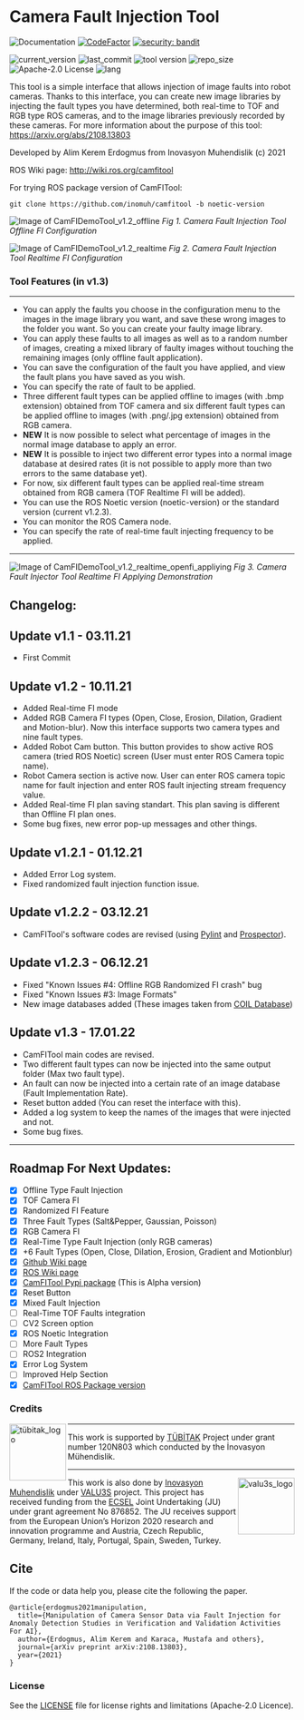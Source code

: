 # Camera Fault Injection Tool
![Documentation](https://img.shields.io/badge/Docs-http%3A%2F%2Fwiki.ros.org%2Fcamfitool%2F-brightgreen)
[![CodeFactor](https://www.codefactor.io/repository/github/akerdogmus/camfitool/badge)](https://www.codefactor.io/repository/github/akerdogmus/camfitool)
[![security: bandit](https://img.shields.io/badge/security-bandit-yellow.svg)](https://github.com/PyCQA/bandit)

![current_version](https://img.shields.io/github/v/release/inomuh/camfitool?color=green) ![last_commit](https://img.shields.io/github/last-commit/inomuh/Camera-Fault-Injection-Tool?color=green) ![tool version](https://img.shields.io/badge/version-standart-blue) ![repo_size](https://img.shields.io/github/repo-size/inomuh/Camera-Fault-Injection-Tool) ![Apache-2.0 License](https://img.shields.io/github/license/inomuh/Camera-Fault-Injection-Tool?color=blue) ![lang](https://img.shields.io/github/languages/top/inomuh/camfitool)

This tool is a simple interface that allows injection of image faults into robot cameras. Thanks to this interface, you can create new image libraries by injecting the fault types you have determined, both real-time to TOF and RGB type ROS cameras, and to the image libraries previously recorded by these cameras. For more information about the purpose of this tool: https://arxiv.org/abs/2108.13803

Developed by Alim Kerem Erdogmus from Inovasyon Muhendislik (c) 2021

ROS Wiki page: http://wiki.ros.org/camfitool

For trying ROS package version of CamFITool:

    git clone https://github.com/inomuh/camfitool -b noetic-version
    

![Image of CamFIDemoTool_v1.2_offline](https://github.com/inomuh/camfitool/blob/v1.3/camfitool_v1.3_offline.png)
*Fig 1. Camera Fault Injection Tool Offline FI Configuration*

![Image of CamFIDemoTool_v1.2_realtime](https://github.com/inomuh/camfitool/blob/v1.3/camfitool_v1.3_realtime.png)
*Fig 2. Camera Fault Injection Tool Realtime FI Configuration*

### Tool Features (in v1.3)
---------------------------
- You can apply the faults you choose in the configuration menu to the images in the image library you want, and save these wrong images to the folder you want. So you can create your faulty image library.
- You can apply these faults to all images as well as to a random number of images, creating a mixed library of faulty images without touching the remaining images (only offline fault application).
- You can save the configuration of the fault you have applied, and view the fault plans you have saved as you wish.
- You can specify the rate of fault to be applied.
- Three different fault types can be applied offline to images (with .bmp extension) obtained from TOF camera and six different fault types can be applied offline to images (with .png/.jpg extension) obtained from RGB camera.
- **NEW** It is now possible to select what percentage of images in the normal image database to apply an error.
- **NEW** It is possible to inject two different error types into a normal image database at desired rates (it is not possible to apply more than two errors to the same database yet).
- For now, six different fault types can be applied real-time stream obtained from RGB camera (TOF Realtime FI will be added).
- You can use the ROS Noetic version (noetic-version) or the standard version (current v1.2.3).
- You can monitor the ROS Camera node.
- You can specify the rate of real-time fault injecting frequency to be applied.

---

![Image of CamFIDemoTool_v1.2_realtime_openfi_appliying](https://github.com/inomuh/Camera-Fault-Injector-Tool/blob/v1.2/camfitool_v1.2_realtime_openfi_applying.png)
*Fig 3. Camera Fault Injector Tool Realtime FI Applying Demonstration*

Changelog:
----------
Update v1.1 - 03.11.21
------------------------
- First Commit

Update v1.2 - 10.11.21
------------------------
- Added Real-time FI mode
- Added RGB Camera FI types (Open, Close, Erosion, Dilation, Gradient and Motion-blur). Now this interface supports two camera types and nine fault types.
- Added Robot Cam button. This button provides to show active ROS camera (tried ROS Noetic) screen (User must enter ROS Camera topic name).
- Robot Camera section is active now. User can enter ROS camera topic name for fault injection and enter ROS fault injecting stream frequency value.
- Added Real-time FI plan saving standart. This plan saving is different than Offline FI plan ones.
- Some bug fixes, new error pop-up messages and other things.

Update v1.2.1 - 01.12.21
------------------------
- Added Error Log system.
- Fixed randomized fault injection function issue.

Update v1.2.2 - 03.12.21
------------------------
- CamFITool's software codes are revised (using [Pylint](https://pylint.org/) and [Prospector](https://pypi.org/project/prospector/)).

Update v1.2.3 - 06.12.21
------------------------
- Fixed "Known Issues #4: Offline RGB Randomized FI crash" bug
- Fixed "Known Issues #3: Image Formats"
- New image databases added (These images taken from [COIL Database](https://www1.cs.columbia.edu/CAVE/software/softlib/coil-100.php))

Update v1.3 - 17.01.22
------------------------
- CamFITool main codes are revised.
- Two different fault types can now be injected into the same output folder (Max two fault type).
- An fault can now be injected into a certain rate of an image database (Fault Implementation Rate).
- Reset button added (You can reset the interface with this).
- Added a log system to keep the names of the images that were injected and not.
- Some bug fixes.

---------------------------------------------------------------------------------
Roadmap For Next Updates:
-------------------------
* [x] Offline Type Fault Injection
* [x] TOF Camera FI
* [x] Randomized FI Feature
* [x] Three Fault Types (Salt&Pepper, Gaussian, Poisson)
* [x] RGB Camera FI
* [x] Real-Time Type Fault Injection (only RGB cameras)
* [x] +6 Fault Types (Open, Close, Dilation, Erosion, Gradient and Motionblur)
* [x] [Github Wiki page](https://github.com/inomuh/camfitool/wiki)
* [x] [ROS Wiki page](http://wiki.ros.org/camfitool/)
* [x] [CamFITool Pypi package](https://pypi.org/project/camfitool/) (This is Alpha version)
* [x] Reset Button
* [x] Mixed Fault Injection
* [ ] Real-Time TOF Faults integration
* [ ] CV2 Screen option
* [x] ROS Noetic Integration
* [ ] More Fault Types
* [ ] ROS2 Integration
* [x] Error Log System
* [ ] Improved Help Section
* [x] [CamFITool ROS Package version](https://github.com/inomuh/camfitool/tree/noetic-version)

### Credits

<a href="http://valu3s.eu">
  <img align=left img src="https://upload.wikimedia.org/wikipedia/tr/d/d0/TUBITAK-Logo.jpg" 
       alt="tübitak_logo" height="100" >
</a>

---

This work is supported by [TÜBİTAK](https://www.tubitak.gov.tr/) Project under grant number 120N803 which conducted by the İnovasyon Mühendislik.

---

<a href="http://valu3s.eu">
  <img align=right img src="https://valu3s.eu/wp-content/uploads/2020/04/VALU3S_green_transparent-1024x576.png" 
       alt="valu3s_logo" height="100" >
</a>

  This work is also done by [Inovasyon Muhendislik](https://www.inovasyonmuhendislik.com/) under [VALU3S](https://valu3s.eu) project. This project has received funding from the [ECSEL](https://www.ecsel.eu) Joint Undertaking (JU) under grant agreement No 876852. The JU receives support from the European Union’s Horizon 2020 research and innovation programme and Austria, Czech Republic, Germany, Ireland, Italy, Portugal, Spain, Sweden, Turkey.

## Cite

If the code or data help you, please cite the following the paper.

    @article{erdogmus2021manipulation,
      title={Manipulation of Camera Sensor Data via Fault Injection for Anomaly Detection Studies in Verification and Validation Activities For AI},
      author={Erdogmus, Alim Kerem and Karaca, Mustafa and others},
      journal={arXiv preprint arXiv:2108.13803},
      year={2021}
    }

### License

See the [LICENSE](LICENSE.md) file for license rights and limitations (Apache-2.0 Licence).

